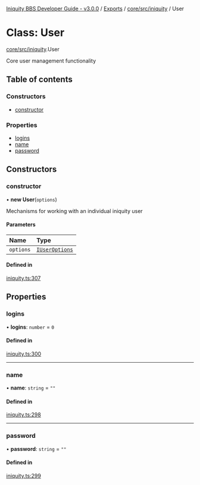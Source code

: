 [Iniquity BBS Developer Guide - v3.0.0](../README.md) / [Exports](../modules.md) / [core/src/iniquity](../modules/core_src_iniquity.md) / User

# Class: User

[core/src/iniquity](../modules/core_src_iniquity.md).User

Core user management functionality

## Table of contents

### Constructors

- [constructor](core_src_iniquity.User.md#constructor)

### Properties

- [logins](core_src_iniquity.User.md#logins)
- [name](core_src_iniquity.User.md#name)
- [password](core_src_iniquity.User.md#password)

## Constructors

### constructor

• **new User**(`options`)

Mechanisms for working with an individual iniquity user

#### Parameters

| Name | Type |
| :------ | :------ |
| `options` | [`IUserOptions`](../interfaces/core_src_iniquity.IUserOptions.md) |

#### Defined in

[iniquity.ts:307](https://github.com/iniquitybbs/iniquity/blob/4b29673/packages/core/src/iniquity.ts#L307)

## Properties

### logins

• **logins**: `number` = `0`

#### Defined in

[iniquity.ts:300](https://github.com/iniquitybbs/iniquity/blob/4b29673/packages/core/src/iniquity.ts#L300)

___

### name

• **name**: `string` = `""`

#### Defined in

[iniquity.ts:298](https://github.com/iniquitybbs/iniquity/blob/4b29673/packages/core/src/iniquity.ts#L298)

___

### password

• **password**: `string` = `""`

#### Defined in

[iniquity.ts:299](https://github.com/iniquitybbs/iniquity/blob/4b29673/packages/core/src/iniquity.ts#L299)
